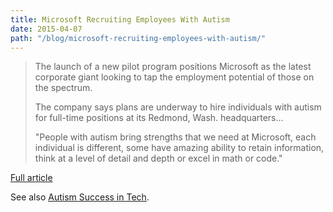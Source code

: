 ```yaml
---
title: Microsoft Recruiting Employees With Autism
date: 2015-04-07
path: "/blog/microsoft-recruiting-employees-with-autism/"
---
```


<blockquote>The launch of a new pilot program positions Microsoft as the latest corporate giant looking to tap the employment potential of those on the spectrum.

The company says plans are underway to hire individuals with autism for full-time positions at its Redmond, Wash. headquarters&hellip;

"People with autism bring strengths that we need at Microsoft, each individual is different, some have amazing ability to retain information, think at a level of detail and depth or excel in math or code."</blockquote>

<a href="http://www.disabilityscoop.com/2015/04/07/microsoft-employees-autism/20193/">Full article</a>

See also <a href="https://autismsuccessintech.org/">Autism Success in Tech</a>.
